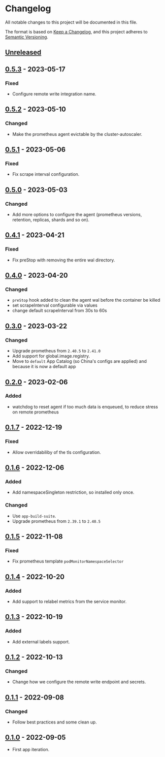 # Changelog

All notable changes to this project will be documented in this file.

The format is based on [Keep a Changelog](https://keepachangelog.com/en/1.0.0/),
and this project adheres to [Semantic Versioning](https://semver.org/spec/v2.0.0.html).

## [Unreleased]

## [0.5.3] - 2023-05-17

### Fixed

- Configure remote write integration name.

## [0.5.2] - 2023-05-10

### Changed

- Make the prometheus agent evictable by the cluster-autoscaler.

## [0.5.1] - 2023-05-06

### Fixed

- Fix scrape interval configuration.

## [0.5.0] - 2023-05-03

### Changed

- Add more options to configure the agent (prometheus versions, retention, replicas, shards and so on).

## [0.4.1] - 2023-04-21

### Fixed

- Fix preStop with removing the entire wal directory.

## [0.4.0] - 2023-04-20

### Changed

- `preStop` hook added to clean the agent wal before the container be killed
- set scrapeInterval configurable via values
- change default scrapeInterval from 30s to 60s

## [0.3.0] - 2023-03-22

### Changed

- Upgrade prometheus from `2.40.5` to `2.41.0`
- Add support for global.image.registry.
- Move to `default` App Catalog (so China's configs are applied) and because it is now a default app

## [0.2.0] - 2023-02-06

### Added

- watchdog to reset agent if too much data is enqueued, to reduce stress on remote prometheus

## [0.1.7] - 2022-12-19

### Fixed

- Allow overridabiliby of the tls configuration.

## [0.1.6] - 2022-12-06

### Added

- Add namespaceSingleton restriction, so installed only once.

### Changed

- Use `app-build-suite`.
- Upgrade prometheus from `2.39.1` to `2.40.5`

## [0.1.5] - 2022-11-08

### Fixed

- Fix prometheus template `podMonitorNamespaceSelector`

## [0.1.4] - 2022-10-20

### Added

- Add support to relabel metrics from the service monitor.

## [0.1.3] - 2022-10-19

### Added

- Add external labels support.

## [0.1.2] - 2022-10-13

### Changed

- Change how we configure the remote write endpoint and secrets.

## [0.1.1] - 2022-09-08

### Changed

- Follow best practices and some clean up.

## [0.1.0] - 2022-09-05

- First app iteration.

[Unreleased]: https://github.com/giantswarm/prometheus-agent-app/compare/v0.5.3...HEAD
[0.5.3]: https://github.com/giantswarm/prometheus-agent-app/compare/v0.5.2...v0.5.3
[0.5.2]: https://github.com/giantswarm/prometheus-agent-app/compare/v0.5.1...v0.5.2
[0.5.1]: https://github.com/giantswarm/prometheus-agent-app/compare/v0.5.0...v0.5.1
[0.5.0]: https://github.com/giantswarm/prometheus-agent-app/compare/v0.4.1...v0.5.0
[0.4.1]: https://github.com/giantswarm/prometheus-agent-app/compare/v0.4.0...v0.4.1
[0.4.0]: https://github.com/giantswarm/prometheus-agent-app/compare/v0.3.0...v0.4.0
[0.3.0]: https://github.com/giantswarm/prometheus-agent-app/compare/v0.2.0...v0.3.0
[0.2.0]: https://github.com/giantswarm/prometheus-agent-app/compare/v0.1.7...v0.2.0
[0.1.7]: https://github.com/giantswarm/prometheus-agent-app/compare/v0.1.6...v0.1.7
[0.1.6]: https://github.com/giantswarm/prometheus-agent-app/compare/v0.1.5...v0.1.6
[0.1.5]: https://github.com/giantswarm/prometheus-agent-app/compare/v0.1.4...v0.1.5
[0.1.4]: https://github.com/giantswarm/prometheus-agent-app/compare/v0.1.3...v0.1.4
[0.1.3]: https://github.com/giantswarm/prometheus-agent-app/compare/v0.1.2...v0.1.3
[0.1.2]: https://github.com/giantswarm/prometheus-agent-app/compare/v0.1.1...v0.1.2
[0.1.1]: https://github.com/giantswarm/prometheus-agent-app/compare/v0.1.0...v0.1.1
[0.1.0]: https://github.com/giantswarm/prometheus-agent-app/releases/tag/v0.1.0
